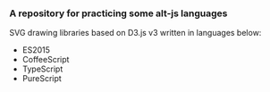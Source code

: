 ### A repository for practicing some alt-js languages

SVG drawing libraries based on D3.js v3 written in languages below:

- ES2015
- CoffeeScript
- TypeScript
- PureScript
